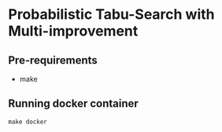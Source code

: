 # Probabilistic Tabu-Search with Multi-improvement

## Pre-requirements
- make

## Running docker container
```
make docker
```
